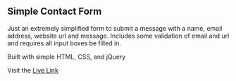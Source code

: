 ## Simple Contact Form

Just an extremely simplified form to submit a message with a name, email address, website url and message. Includes some validation of email and url and requires all input boxes be filled in.

Built with simple HTML, CSS, and jQuery

Visit the [Live Link]

[Live Link]: http://jquerycontact-danbuda.surge.sh/
